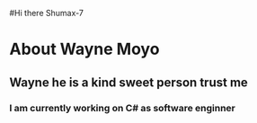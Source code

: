 #Hi there Shumax-7
<h1><i></i>About Wayne Moyo </h1>
<h2>Wayne he is a kind sweet person trust me</h2>
<h3>l am currently working on C# as software enginner</h3>
